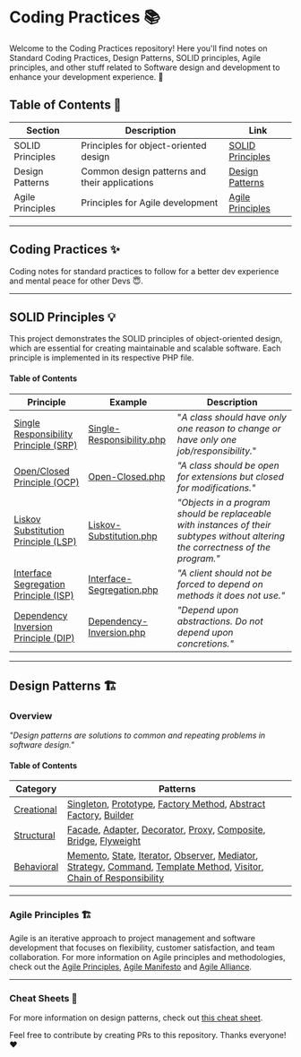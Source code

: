 # Coding Practices 📚

Welcome to the Coding Practices repository! Here you'll find notes on Standard Coding Practices, Design Patterns, SOLID principles, Agile principles, and other stuff related to Software design and development to enhance your development experience. 🌟

## Table of Contents 📖

| Section          | Description                                   | Link                                           |
| ---------------- | --------------------------------------------- | ---------------------------------------------- |
| SOLID Principles | Principles for object-oriented design         | [SOLID Principles](SOLID-Principles/README.md) |
| Design Patterns  | Common design patterns and their applications | [Design Patterns](Design-Patterns/README.md)   |
| Agile Principles | Principles for Agile development              | [Agile Principles](Agile-Principles/README.md) |

---

## Coding Practices ✨

Coding notes for standard practices to follow for a better dev experience and mental peace for other Devs 😇.

---

## SOLID Principles 💡

This project demonstrates the SOLID principles of object-oriented design, which are essential for creating maintainable and scalable software. Each principle is implemented in its respective PHP file.

#### Table of Contents

| Principle                                                                                 | Example                                                                 | Description                                                                                                                      |
| ----------------------------------------------------------------------------------------- | ----------------------------------------------------------------------- | -------------------------------------------------------------------------------------------------------------------------------- |
| [Single Responsibility Principle (SRP)](Solid-Principles/README.md#Single-Responsibility) | [Single-Responsibility.php](SOLID-Principles/Single-Responsibility.php) | "_A class should have only one reason to change or have only one job/responsibility._"                                           |
| [Open/Closed Principle (OCP)](Solid-Principles/README.md#Open-Closed)                     | [Open-Closed.php](SOLID-Principles/Open-Closed.php)                     | _"A class should be open for extensions but closed for modifications."_                                                          |
| [Liskov Substitution Principle (LSP)](Solid-Principles/README.md#Liskov-Substitution)     | [Liskov-Substitution.php](SOLID-Principles/Liskov-Substitution.php)     | _"Objects in a program should be replaceable with instances of their subtypes without altering the correctness of the program."_ |
| [Interface Segregation Principle (ISP)](Solid-Principles/README.md#Interface-Segregation) | [Interface-Segregation.php](SOLID-Principles/Interface-Segregation.php) | _"A client should not be forced to depend on methods it does not use."_                                                          |
| [Dependency Inversion Principle (DIP)](Solid-Principles/README.md#Dependency-Inversion)   | [Dependency-Inversion.php](SOLID-Principles/Dependency-Inversion.php)   | _"Depend upon abstractions. Do not depend upon concretions."_                                                                    |

---

## Design Patterns 🏗️

### Overview

_"Design patterns are solutions to common and repeating problems in software design."_

#### Table of Contents

| Category                                           | Patterns                                                                                                                                                                                                                                                                                                                                                                                                                                                                                                                                                                                                                                                                                                                     |
| -------------------------------------------------- | ---------------------------------------------------------------------------------------------------------------------------------------------------------------------------------------------------------------------------------------------------------------------------------------------------------------------------------------------------------------------------------------------------------------------------------------------------------------------------------------------------------------------------------------------------------------------------------------------------------------------------------------------------------------------------------------------------------------------------- |
| [Creational](Design-Patterns/Creational/README.md) | [Singleton](Design-Patterns/Creational/README.md#singleton-pattern), [Prototype](Design-Patterns/Creational/README.md#prototype-pattern), [Factory Method](Design-Patterns/Creational/README.md#factory-method-pattern), [Abstract Factory](Design-Patterns/Creational/README.md#abstract-factory-pattern), [Builder](Design-Patterns/Creational/README.md#builder-pattern)                                                                                                                                                                                                                                                                                                                                                  |
| [Structural](Design-Patterns/Structural/README.md) | [Facade](Design-Patterns/Structural/README.md#facade-pattern), [Adapter](Design-Patterns/Structural/README.md#adapter-pattern), [Decorator](Design-Patterns/Structural/README.md#decorator-pattern), [Proxy](Design-Patterns/Structural/README.md#proxy-pattern), [Composite](Design-Patterns/Structural/README.md#composite-pattern), [Bridge](Design-Patterns/Structural/README.md#bridge-pattern), [Flyweight](Design-Patterns/Structural/README.md#flyweight-pattern)                                                                                                                                                                                                                                                    |
| [Behavioral](Design-Patterns/Behavioral/README.md) | [Memento](Design-Patterns/Behavioral/README.md#memento-pattern), [State](Design-Patterns/Behavioral/README.md#state-pattern), [Iterator](Design-Patterns/Behavioral/README.md#iterator-pattern), [Observer](Design-Patterns/Behavioral/README.md#observer-pattern), [Mediator](Design-Patterns/Behavioral/README.md#mediator-pattern), [Strategy](Design-Patterns/Behavioral/README.md#strategy-pattern), [Command](Design-Patterns/Behavioral/README.md#command-pattern), [Template Method](Design-Patterns/Behavioral/README.md#template-method-pattern), [Visitor](Design-Patterns/Behavioral/README.md#visitor-pattern), [Chain of Responsibility](Design-Patterns/Behavioral/README.md#chain-of-responsibility-pattern) |

---

### Agile Principles 🏗

Agile is an iterative approach to project management and software development that focuses on flexibility, customer satisfaction, and team collaboration. For more information on Agile principles and methodologies, check out the [Agile Principles](Agile-Principles/README.md), [Agile Manifesto](https://agilemanifesto.org/) and [Agile Alliance](https://www.agilealliance.org/).

---

### Cheat Sheets 📝

For more information on design patterns, check out [this cheat sheet](https://refactoring.guru).

Feel free to contribute by creating PRs to this repository. Thanks everyone! ❤️
